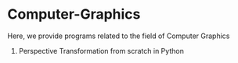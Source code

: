 # Computer-Graphics 
Here, we provide programs related to the field of Computer Graphics
1) Perspective Transformation from scratch in Python
